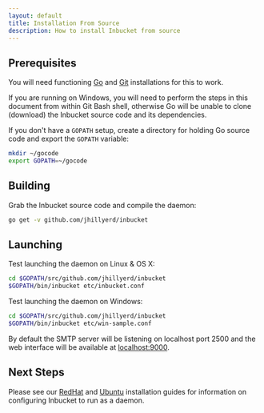 ```yaml
---
layout: default
title: Installation From Source
description: How to install Inbucket from source
---
```


## Prerequisites

You will need functioning [Go] and [Git] installations for this to work.

If you are running on Windows, you will need to perform the steps in this
document from within Git Bash shell, otherwise Go will be unable to clone
(download) the Inbucket source code and its dependencies.

If you don't have a `GOPATH` setup, create a directory for holding Go source
code and export the `GOPATH` variable:

~~~ sh
mkdir ~/gocode
export GOPATH=~/gocode
~~~

## Building

Grab the Inbucket source code and compile the daemon:

~~~ sh
go get -v github.com/jhillyerd/inbucket
~~~

## Launching

Test launching the daemon on Linux & OS X:

~~~ sh
cd $GOPATH/src/github.com/jhillyerd/inbucket
$GOPATH/bin/inbucket etc/inbucket.conf
~~~

Test launching the daemon on Windows:

~~~ sh
cd $GOPATH/src/github.com/jhillyerd/inbucket
$GOPATH/bin/inbucket etc/win-sample.conf
~~~

By default the SMTP server will be listening on localhost port 2500 and the web
interface will be available at [localhost:9000](http://localhost:9000/).

## Next Steps

Please see our [RedHat](redhat.html) and [Ubuntu](ubuntu.html) installation
guides for information on configuring Inbucket to run as a daemon.

[Go]:  http://golang.org/
[Git]: http://git-scm.com/
